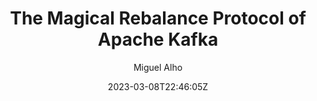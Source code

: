 ---
title: "The Magical Rebalance Protocol of Apache Kafka"
date: 2023-03-08T22:46:05Z
author: Miguel Alho
url: /bookmark-magical-rebalance-protocol-of-apache-kafka/
imageFolderId: magical

video:
  source: youtube
  id: MmLezWRI3Ys
  link: https://www.youtube.com/embed/MmLezWRI3Ys
  author: 
    name: Gwen Shapira
    twitter: ''
    linkedin: ''
  context:
    name: StrangeLoop
    link: https://www.thestrangeloop.com/2018/sessions.html
tags:
  - bookmark
  - talk

summary:
  I've been debugging a weird and considered impossible situation on a Kafka cluster and/or consumer service. I have a multi-instance service where something occurs that causes one of the instances to get all the partitions assigned, though the partitions on the other instance do not get revoked. Theoretically, a partition can only be consumed by a single consumer in a group; in this case though, 2 consumers in the same group are consuming the same partition. This leads to concurrent processing on the same instance. Luckily, the consumers are idempotent, so they can still handle the situation, but it does generate a bunch of error events.
  

  This clip was recommended to me by colleague Douglas, to help understand better the rebalancing protocol.

notes:
  - type: slide
    time: 04:12
    image: magical/001.png
    content: 
        Gwen gives a great overview of how Kafka is organized starting with Partitions. "Partitions are the unit of scalability".


        Replication was a knowledge gap for me. Every Partition is replicated 3 times for availability. One of the replicas is the leader, and events are written to the leader and consumed from the leader. Replicas copy events from the Leader and try to keep up. If the leader fails or dies,one of the replicas get's chosen as the new leader. 


        As consumers read, they store their position (offset) on the `__consumer_offsets` topic. All the offsets go onto the same partition of the __consumer_offsets topic.


  - type: slide
    time: 10:02
    image: magical/002.png
    content: 
        These were the requirements for the new consumer group management protocol (third try), that replaces ZooKeeper.


        "Partition assignment must de defined by the clients, not by the brokers" was controversial. I would think in terms of central management naturally. The broker knows pretty much the same that the clients already know. Putting the management on the broker side would over restrict the clients. 


        Something interesting is said, related to my current issue - "(you would say) the brokers will know if two clients are trying to consumer from the same partition, and we need to prevent that. But no. Who say's you NEED to prevent that? Maybe my application want's to have some kind of standby and have two clients consume the same partition." 


        I take from that there are modes and controls in place that would allow the multiple consumers on the same partition. The idea of impossibility may be a legacy concept, then. I may be caught in what is inevitable on the web - outdated docs.

  - type: quote
    time: 11:20
    image: 
    content: 
        The hardest problem in computer science is to get two teams in the same company to work together.
    comment: 
        Yup.

  - type: slide
    time: 13:53
    image: magical/003.png
    content: >
        The protocol is layered, and used in 4 cases 

        * consumer groups membership and partition assignment (base use case)

        * KafkaConnect uses it to assign tasks to workers

        * KafkaStreams for assigning partitions to tasks to hosts

        * Schema registry for leader election

  - type: slide
    time: 15:32
    image: magical/004.png
    content: >
        For the consumer group use case, Consumers want to know which partitions they can consume.
        

        On the broker side are coordinators. 
        
        * Any broker can be a coordinator

        * Every broker is a coordinator for a subset of Consumer Groups

        * A group only talks to a single coordinator at any given time

        * The coordinator facilitates the communication between consumer groups.

        The first thing a consumer group does is find it's coordinator, using the only call (request/response) in the protocol that can be made to any of the brokers - `FindCoordinator` . It's like "I am a member of group X, who is my coordinator?".

  - type: slide
    time: 20:40
    image: magical/005.png
    content: 
        Once a consumer has found a coordinator, it will attempt a `JoinGroup`.
        

        * First call to `JoinGroup` by consumer has an empty memberId string
        
        * First consumer to join the group is the leader of the group

        * Consumers in a linked list, so if leader disappears, next one is leader

        * Consumers communicate the Assignment Protocols they prefer to use during that call

  - type: slide
    time: 18:06
    image: magical/006.png
    content: 
        During a `JoinGroup`, the coordinator looks at the requested protocols and determines which one to use based on a weighted voting mechanism (most requests of a protocol wins).

        
        When any consumer does a `JoinGroup`, because protocol preferences can change (suc as in an upgrade, where a new preference is communicate), all the consumers do a * JoinGroup` (or is it a `SyncGroup`?) where they'll get the updated meta info back. 

  - type: note
    time: 23:09
    image: 
    content: 
        Other methods

        * `SyncGroup` returns the metadata and assignments to consumers

        * `Heartbeat` allows consumers to say "don't forget me, I'm still here` 

        * `LeaveGroup` gives the consumer a chance to elegantly get out.

  - type: slide
    time: 26:30
    image: magical/007.png
    content: 
        Rebalancing is a key activity. Rebalance occurs on -

        * missing heartbeat for a consumer after a long time

        * member leaves

        * new member joins

        * changes on topics and subscriptions

        
        There's constant polling which helps understand what's going on. It's critical that commits and consumption stop during rebalance as that can have really bad outcomes. 
        
  - type: note
    time: 36:30
    image: magical/008.png
    content: 
        __A clue__ ":" as part of the future plans, (and considering the presentation is 5 years old) these might be in play ":"

        
        * Clients can keep working if they are using Sticky Assignment protocol. Might this be why one instance keeps consuming even though another has been assigned all the partitions?

        * If rebalance does not stop every consumer, can this also be one of the reasons the issue occurs?
        
---